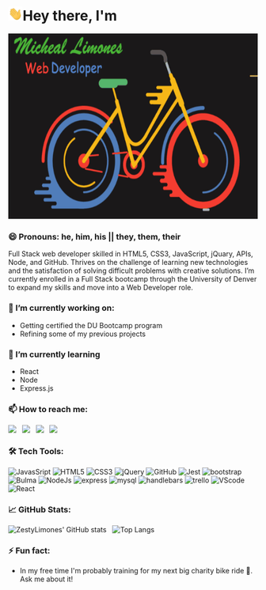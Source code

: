 # <img src="https://github.com/ZestyLimones/ZestyLimones/blob/main/assets/Hi.gif" width="29px" >Hey there, I'm

<img src="https://github.com/ZestyLimones/ZestyLimones/blob/main/assets/bicycle.gif" width="800px" height="375px">

### 😄 Pronouns: he, him, his || they, them, their

Full Stack web developer skilled in HTML5, CSS3, JavaScript, jQuary, APIs, Node, and GitHub. Thrives on the challenge of learning new technologies and the satisfaction of solving difficult problems with creative solutions. I’m currently enrolled in a Full Stack bootcamp through the University of Denver to expand my skills and move into a Web Developer role.

### 🔭 I’m currently working on:

- Getting certified the DU Bootcamp program
- Refining some of my previous projects

### 🌱 I’m currently learning

- React
- Node
- Express.js

### 📫 How to reach me:

<a href="mailto:micheal@zestylimones.com"><img src="https://img.icons8.com/fluency/48/000000/mailing.png" width="4%"/></a> &nbsp; [<img src="https://img.icons8.com/color/48/000000/linkedin.png" width="4%"/>](https://www.linkedin.com/in/micheal-limones/) &nbsp; [<img src="https://img.icons8.com/fluent/48/000000/facebook-new.png" width="4%"/>](https://www.facebook.com/profile.php?id=1522278848) &nbsp; [<img src="https://img.icons8.com/fluent/48/000000/instagram-new.png" width="4%"/>](https://www.instagram.com/psychocyclist00/)

### 🛠️ Tech Tools:

<div style="margin: 1em 0;">
  <img src="https://cdn.jsdelivr.net/gh/devicons/devicon/icons/javascript/javascript-original.svg" alt="JavasSript" width="4%" />
  <img src="https://cdn.jsdelivr.net/gh/devicons/devicon/icons/html5/html5-original.svg" alt="HTML5" width="4%" />
  <img src="https://cdn.jsdelivr.net/gh/devicons/devicon/icons/css3/css3-original.svg" alt="CSS3" width="4%" />
  <img src="https://cdn.jsdelivr.net/gh/devicons/devicon/icons/jquery/jquery-plain-wordmark.svg" alt="jQuery" width="4%"/>
  <img src="https://cdn.jsdelivr.net/gh/devicons/devicon/icons/github/github-original.svg" alt="GitHub" width="4%" style="background-color:#FFFFFF" />
  <img src="https://cdn.jsdelivr.net/gh/devicons/devicon/icons/jest/jest-plain.svg" alt="Jest" width="4%" />
  <img src="https://cdn.jsdelivr.net/gh/devicons/devicon/icons/bootstrap/bootstrap-plain-wordmark.svg" alt="bootstrap" width="4%" />
  <img src="https://cdn.jsdelivr.net/gh/devicons/devicon/icons/bulma/bulma-plain.svg" alt="Bulma" width="4%" />
  <img src="https://cdn.jsdelivr.net/gh/devicons/devicon/icons/nodejs/nodejs-original.svg" alt="NodeJs" width="4%" />
  <img src="https://cdn.jsdelivr.net/gh/devicons/devicon/icons/express/express-original-wordmark.svg" alt="express" width="4%" style="background-color:#FFFFFF" style="background-color:#FFFFFF"/>
  <img src="https://cdn.jsdelivr.net/gh/devicons/devicon/icons/mysql/mysql-plain-wordmark.svg" alt="mysql" width="4%" />
  <img src="https://cdn.jsdelivr.net/gh/devicons/devicon/icons/handlebars/handlebars-original-wordmark.svg" alt="handlebars" width="4%" style="background-color:#FFFFFF" />
  <img src="https://cdn.jsdelivr.net/gh/devicons/devicon/icons/trello/trello-plain-wordmark.svg" alt="trello" width="4%" style="background-color:#FFFFFF"/>
  <img src="https://cdn.jsdelivr.net/gh/devicons/devicon/icons/vscode/vscode-original-wordmark.svg" alt="VScode" width="4%" />
  <img src="https://cdn.jsdelivr.net/gh/devicons/devicon/icons/react/react-original.svg" alt="React" width="4%" />
</div>

### 📈 GitHub Stats:

![ZestyLimones' GitHub stats](https://github-readme-stats.vercel.app/api?username=ZestyLimones&count_private=true&show_icons=true&theme=tokyonight) &nbsp;
![Top Langs](https://github-readme-stats.vercel.app/api/top-langs/?username=ZestyLimones&theme=tokyonight)

### ⚡ Fun fact:

- In my free time I'm probably training for my next big charity bike ride 🚴. Ask me about it!
